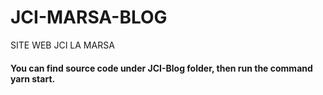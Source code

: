 # JCI-MARSA-BLOG
SITE WEB JCI LA MARSA

#### You can find source code under JCI-Blog folder, then run the command **yarn start**.
